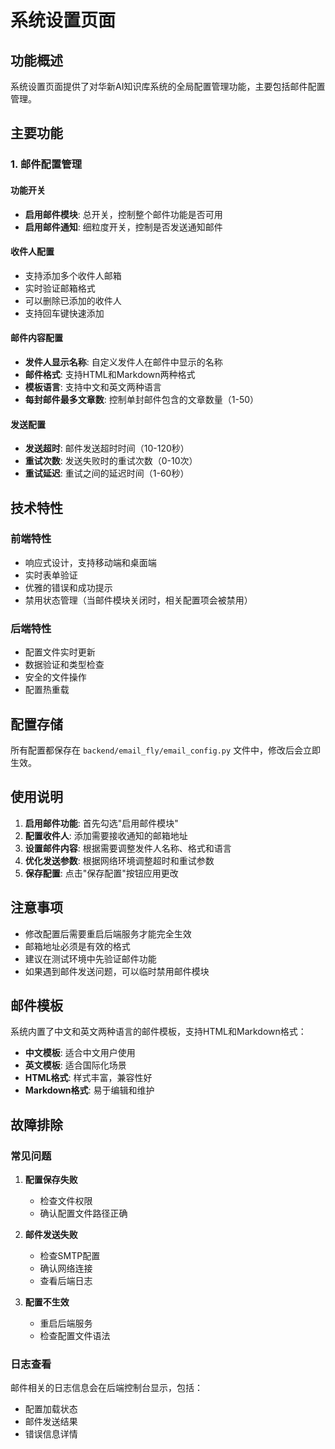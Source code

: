 # 系统设置页面

## 功能概述

系统设置页面提供了对华新AI知识库系统的全局配置管理功能，主要包括邮件配置管理。

## 主要功能

### 1. 邮件配置管理

#### 功能开关
- **启用邮件模块**: 总开关，控制整个邮件功能是否可用
- **启用邮件通知**: 细粒度开关，控制是否发送通知邮件

#### 收件人配置
- 支持添加多个收件人邮箱
- 实时验证邮箱格式
- 可以删除已添加的收件人
- 支持回车键快速添加

#### 邮件内容配置
- **发件人显示名称**: 自定义发件人在邮件中显示的名称
- **邮件格式**: 支持HTML和Markdown两种格式
- **模板语言**: 支持中文和英文两种语言
- **每封邮件最多文章数**: 控制单封邮件包含的文章数量（1-50）

#### 发送配置
- **发送超时**: 邮件发送超时时间（10-120秒）
- **重试次数**: 发送失败时的重试次数（0-10次）
- **重试延迟**: 重试之间的延迟时间（1-60秒）

## 技术特性

### 前端特性
- 响应式设计，支持移动端和桌面端
- 实时表单验证
- 优雅的错误和成功提示
- 禁用状态管理（当邮件模块关闭时，相关配置项会被禁用）

### 后端特性
- 配置文件实时更新
- 数据验证和类型检查
- 安全的文件操作
- 配置热重载

## 配置存储

所有配置都保存在 `backend/email_fly/email_config.py` 文件中，修改后会立即生效。

## 使用说明

1. **启用邮件功能**: 首先勾选"启用邮件模块"
2. **配置收件人**: 添加需要接收通知的邮箱地址
3. **设置邮件内容**: 根据需要调整发件人名称、格式和语言
4. **优化发送参数**: 根据网络环境调整超时和重试参数
5. **保存配置**: 点击"保存配置"按钮应用更改

## 注意事项

- 修改配置后需要重启后端服务才能完全生效
- 邮箱地址必须是有效的格式
- 建议在测试环境中先验证邮件功能
- 如果遇到邮件发送问题，可以临时禁用邮件模块

## 邮件模板

系统内置了中文和英文两种语言的邮件模板，支持HTML和Markdown格式：

- **中文模板**: 适合中文用户使用
- **英文模板**: 适合国际化场景
- **HTML格式**: 样式丰富，兼容性好
- **Markdown格式**: 易于编辑和维护

## 故障排除

### 常见问题

1. **配置保存失败**
   - 检查文件权限
   - 确认配置文件路径正确

2. **邮件发送失败**
   - 检查SMTP配置
   - 确认网络连接
   - 查看后端日志

3. **配置不生效**
   - 重启后端服务
   - 检查配置文件语法

### 日志查看

邮件相关的日志信息会在后端控制台显示，包括：
- 配置加载状态
- 邮件发送结果
- 错误信息详情
